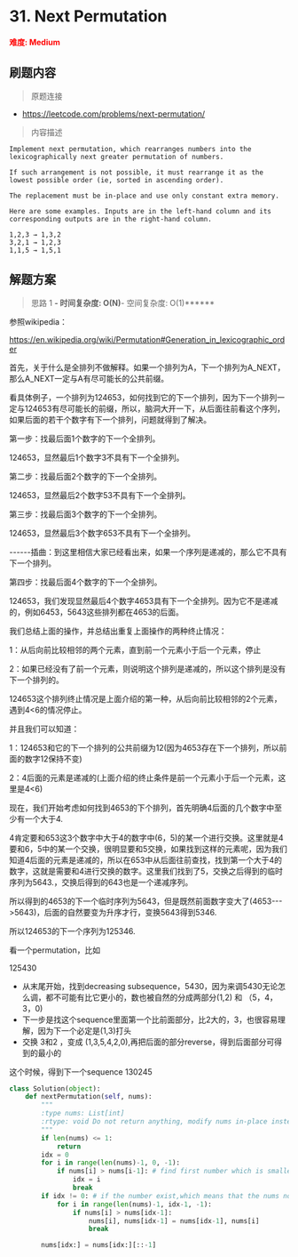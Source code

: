 # 31. Next Permutation

**<font color=red>难度: Medium</font>**

## 刷题内容

> 原题连接

* https://leetcode.com/problems/next-permutation/

> 内容描述

```
Implement next permutation, which rearranges numbers into the lexicographically next greater permutation of numbers.

If such arrangement is not possible, it must rearrange it as the lowest possible order (ie, sorted in ascending order).

The replacement must be in-place and use only constant extra memory.

Here are some examples. Inputs are in the left-hand column and its corresponding outputs are in the right-hand column.

1,2,3 → 1,3,2
3,2,1 → 1,2,3
1,1,5 → 1,5,1
```

## 解题方案

> 思路 1
******- 时间复杂度: O(N)******- 空间复杂度: O(1)******

参照wikipedia：

<https://en.wikipedia.org/wiki/Permutation#Generation_in_lexicographic_order>

首先，关于什么是全排列不做解释。如果一个排列为A，下一个排列为A_NEXT，那么A_NEXT一定与A有尽可能长的公共前缀。

看具体例子，一个排列为124653，如何找到它的下一个排列，因为下一个排列一定与124653有尽可能长的前缀，所以，脑洞大开一下，从后面往前看这个序列，如果后面的若干个数字有下一个排列，问题就得到了解决。

第一步：找最后面1个数字的下一个全排列。

124653，显然最后1个数字3不具有下一个全排列。

第二步：找最后面2个数字的下一个全排列。

124653，显然最后2个数字53不具有下一个全排列。

第三步：找最后面3个数字的下一个全排列。

124653，显然最后3个数字653不具有下一个全排列。


------插曲：到这里相信大家已经看出来，如果一个序列是递减的，那么它不具有下一个排列。


第四步：找最后面4个数字的下一个全排列。

124653，我们发现显然最后4个数字4653具有下一个全排列。因为它不是递减的，例如6453，5643这些排列都在4653的后面。


我们总结上面的操作，并总结出重复上面操作的两种终止情况：

1：从后向前比较相邻的两个元素，直到前一个元素小于后一个元素，停止

2：如果已经没有了前一个元素，则说明这个排列是递减的，所以这个排列是没有下一个排列的。


124653这个排列终止情况是上面介绍的第一种，从后向前比较相邻的2个元素，遇到4<6的情况停止。

并且我们可以知道：

1：124653和它的下一个排列的公共前缀为12(因为4653存在下一个排列，所以前面的数字12保持不变)

2：4后面的元素是递减的(上面介绍的终止条件是前一个元素小于后一个元素，这里是4<6)


现在，我们开始考虑如何找到4653的下个排列，首先明确4后面的几个数字中至少有一个大于4.

4肯定要和653这3个数字中大于4的数字中(6，5)的某一个进行交换。这里就是4要和6，5中的某一个交换，很明显要和5交换，如果找到这样的元素呢，因为我们知道4后面的元素是递减的，所以在653中从后面往前查找，找到第一个大于4的数字，这就是需要和4进行交换的数字。这里我们找到了5，交换之后得到的临时序列为5643.，交换后得到的643也是一个递减序列。


所以得到的4653的下一个临时序列为5643，但是既然前面数字变大了(4653--->5643)，后面的自然要变为升序才行，变换5643得到5346.

所以124653的下一个序列为125346.

看一个permutation，比如

125430


- 从末尾开始，找到decreasing subsequence，5430，因为来调5430无论怎么调，都不可能有比它更小的，数也被自然的分成两部分(1,2) 和 （5，4，3，0)
- 下一步是找这个sequence里面第一个比前面部分，比2大的，3，也很容易理解，因为下一个必定是(1,3)打头
- 交换 3和2 ，变成 (1,3,5,4,2,0),再把后面的部分reverse，得到后面部分可得到的最小的

这个时候，得到下一个sequence 130245



```python
class Solution(object):
    def nextPermutation(self, nums):
        """
        :type nums: List[int]
        :rtype: void Do not return anything, modify nums in-place instead.
        """
        if len(nums) <= 1:
            return
        idx = 0
        for i in range(len(nums)-1, 0, -1):
            if nums[i] > nums[i-1]: # find first number which is smaller than it's after number
                idx = i
                break
        if idx != 0: # if the number exist,which means that the nums not like{5,4,3,2,1}
            for i in range(len(nums)-1, idx-1, -1):
                if nums[i] > nums[idx-1]:
                    nums[i], nums[idx-1] = nums[idx-1], nums[i]
                    break

        nums[idx:] = nums[idx:][::-1]
```


